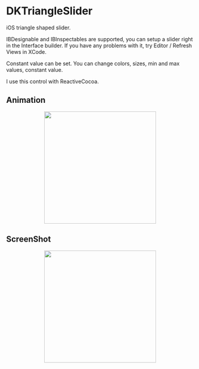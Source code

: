 # DKTriangleSlider
iOS triangle shaped slider.

IBDesignable and IBInspectables are supported, you can setup a slider right in the Interface builder.
If you have any problems with it, try Editor / Refresh Views in XCode.

Constant value can be set.
You can change colors, sizes, min and max values, constant value.

I use this control with ReactiveCocoa.

## Animation
<p align="center"><img width="300" src="http://blog.alwawee.com/wp-content/uploads/2017/11/DKTriangleSlider.gif"></p>

## ScreenShot
<p align="center"><img width="300" src="http://blog.alwawee.com/wp-content/uploads/2017/11/DKTriangleSlider-1.png"></p>
